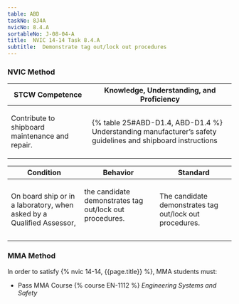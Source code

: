 ```yaml
---
table: ABD
taskNo: 8J4A
nvicNo: 8.4.A 
sortableNo: J-08-04-A
title:  NVIC 14-14 Task 8.4.A
subtitle:  Demonstrate tag out/lock out procedures
---
```






### NVIC Method

<a style="display:none;" onclick="togglevisibility('nvic_methods')" >Show NVIC method.</a>

<div id='nvic_methods' class='show'>

<table>
<thead>
<tr>
<th class='forty'> STCW Competence </th>
<th class='sixty'> Knowledge, Understanding, and Proficiency </th>
</tr>
</thead>

<tbody>
<tr><td markdown='1'>

Contribute to shipboard maintenance and repair.

</td><td markdown='1'>

{% table 25#ABD-D1.4, ABD-D1.4 %} Understanding manufacturer’s safety guidelines and shipboard instructions

</td></tr>


</tbody>
</table>


<table>
<thead>
<tr><th class='twenty'>  Condition </th><th class='twenty'> Behavior </th><th  class='sixty'>Standard </th></tr>
</thead>
<tbody >



<tr><td markdown='1'>

On board ship or in a laboratory, when asked by a Qualified Assessor,

</td><td markdown='1'>

the candidate demonstrates tag out/lock out procedures.

<br>

<div class="tooltip" markdown='1'>



</div>


</td><td markdown='1'>

The candidate demonstrates tag out/lock out procedures. 

</td></tr>
</tbody>
</table>
</div>


### MMA Method

In order to satisfy  {% nvic 14-14, {{page.title}}  %}, MMA students must:

* Pass MMA Course {% course EN-1112 %}  *Engineering Systems and Safety*